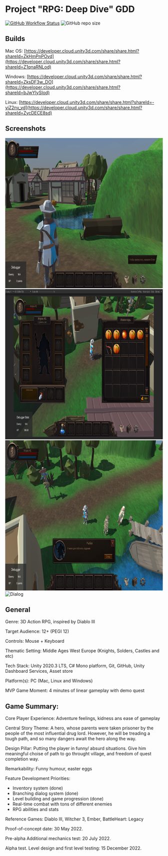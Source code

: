 # Project "RPG: Deep Dive" GDD #
[![GitHub Workflow Status](https://img.shields.io/github/workflow/status/germandilio/RPG_Deep_Dive/Build%20&%20Publish%20documentation?label=docs&style=flat)](https://germandilio.github.io/RPG_Deep_Dive/)
![GitHub repo size](https://img.shields.io/github/repo-size/germandilio/RPG_Deep_Dive)
## Builds ##
Mac OS: [https://developer.cloud.unity3d.com/share/share.html?shareId=ZkHmPnPOvd](https://developer.cloud.unity3d.com/share/share.html?shareId=Z1qnaRNLod)

Windows: [https://developer.cloud.unity3d.com/share/share.html?shareId=ZksDF3w_DO](https://developer.cloud.unity3d.com/share/share.html?shareId=bJwYlySIod)

Linux: [https://developer.cloud.unity3d.com/share/share.html?shareId=-yiZ2nv_vd](https://developer.cloud.unity3d.com/share/share.html?shareId=ZycDECE8sd)

## Screenshots ###

<img src="resources/images/ingame/Player cutscene.png" alt="Dialog" style="height: 480px; width:800px;"/>
<img src="resources/images/ingame/Inventories & Armor.png" alt="Dialog" style="height: 480px; width:800px;"/>
<img src="resources/images/ingame/Dialog_fullsceen.png" alt="Dialog" style="height: 480px; width:800px;"/>
<img src="resources/images/ingame/Quest List_fullsceen.png" alt="Dialog" style="height: 480px; width:800px;"/>

## General ##
Genre: 3D Action RPG, inspired by Diablo III

Target Audience: 12+ (PEGI 12)

Controls: Mouse + Keyboard

Thematic Setting: Middle Ages West Europe (Knights, Solders, Castles and etc)

Tech Stack: Unity 2020.3 LTS, C# Mono platform, Git, GitHub, Unity Dashboard Services, Asset store

Platform(s): PC (Mac, Linux and Windows)

MVP Game Moment:  4 minutes of linear gameplay with demo quest


## Game Summary: ##

Core Player Experience: Adventure feelings, kidness ans ease of gameplay

Central Story Theme: A hero, whose parents were taken prisoner by the people of the most influential drug lord. However, he will be treading a tough path, and so many dangers await the hero along the way.

Design Pillar: Putting the player in funny/ absurd situations. Give him meaningful choise of path to go throught village, and freedom of quest completion way.

Remarkability:  Funny humour, easter eggs

Feature Development Priorities:
* Inventory system (done)
* Branching dialog system (done)
* Level building and game progression (done)
* Real-time combat with tons of different enemies
* RPG abilities and stats


Reference Games: Diablo III, Witcher 3, Ember, BattleHeart: Legacy

Proof-of-concept date: 30 May 2022.

Pre-alpha Additional mechanics test: 20 July 2022.

Alpha test. Level design and first level testing: 15 December 2022.
